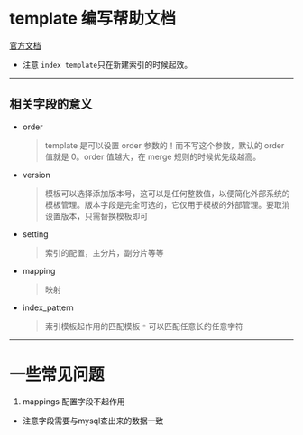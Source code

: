 # template 编写帮助文档

[官方文档](https://www.elastic.co/guide/en/elasticsearch/reference/5.4/indices-templates.html)

* 注意 `index template`只在新建索引的时候起效。


---

## 相关字段的意义

* order
  
	> template 是可以设置 order 参数的！而不写这个参数，默认的 order 值就是 0。order 值越大，在 merge 规则的时候优先级越高。

* version


	> 模板可以选择添加版本号，这可以是任何整数值，以便简化外部系统的模板管理。版本字段是完全可选的，它仅用于模板的外部管理。要取消设置版本，只需替换模板即可

* setting

	> 索引的配置，主分片，副分片等等

* mapping

	>映射

* index_pattern
  
  > 索引模板起作用的匹配模板
  > ` * ` 可以匹配任意长的任意字符
	


---

# 一些常见问题

1. mappings 配置字段不起作用

- 注意字段需要与mysql查出来的数据一致
